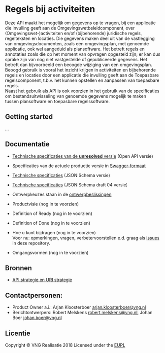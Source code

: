 # Regels bij activiteiten
Deze API maakt het mogelijk om gegevens op te vragen, bij een applicatie die invulling geeft aan de Omgevingswetbeleidcomponent, over (Omgevingswet-)activiteiten en/of (bijbehorende) juridische regels, regelteksten en locaties. Die gegevens maken deel uit van de vastlegging van omgevingsdocumenten, zoals een omgevingsplan, met genoemde applicatie, ook wel aangeduid als plansoftware. Het betreft regels en annotaties zoals die op het moment van opvragen opgesteld zijn; er kan dus sprake zijn van nog niet vastgestelde of gepubliceerde gegevens. Het betreft dan bijvoorbeeld een beoogde wijziging van een omgevingsplan.  
Beoogd gebruik is vooral het inzicht krijgen in activiteiten en bijbehorende regels en locaties door een applicatie die invulling geeft aan de Toepasbare regelscomponent, t.b.v. het kunnen opstellen en aanpassen van toepasbare regels.  
Naast het gebruik als API is ook voorzien in het gebruik van de specificaties om bestandsuitwisseling van genoemde gegevens mogelijk te maken tussen plansoftware en toepasbare regelssoftware. 

## Getting started
...

## Documentatie
* [Technische specificaties van de **unresolved** versie](./specificatie/openapi.yaml) (Open API versie)
* Specificaties van de actuele productie versie in [Swagger-formaat](https://petstore.swagger.io/?url=https://raw.githubusercontent.com/VNG-Realisatie/Juridische-regels/main/specificatie/openapi.yaml)
* [Technische specificaties](./specificatie/openapi.json) (JSON Schema versie)
* [Technische specificaties](./specificatie/openapi_draft04.json) (JSON Schema draft 04 versie)

* Ontwerpkeuzes staan in de [ontwerpbeslissingen](./docs/ontwerpbeslissingen.md)
* Productvisie (nog in te voorzien)
* Definition of Ready (nog in te voorzien)
* Definition of Done (nog in te voorzien)
* Hoe u kunt bijdragen (nog in te voorzien)  
  Voor nu: opmerkingen, vragen, verbetervoorstellen e.d. graag als [issues](https://github.com/VNG-Realisatie/Regels-bij-activiteiten/issues) in deze repository.
* Omgangsvormen (nog in te voorzien)

## Bronnen
* [API strategie en URI strategie](https://aandeslagmetdeomgevingswet.nl/digitaal-stelsel/documenten/documenten/api-uri-strategie/)

## Contactpersonen:
* Product Owner a.i.: Arjan Kloosterboer arjan.kloosterboer@vng.nl
* Berichtontwerpers: Robert Melskens robert.melskens@vng.nl, Johan Boer johan.boer@vng.nl

## Licentie
Copyright &copy; VNG Realisatie 2018
Licensed under the [EUPL](../LICENCE.md)
